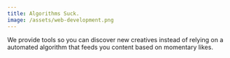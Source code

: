 ```yaml
---
title: Algorithms Suck.
image: /assets/web-development.png
---
```

We provide tools so you can discover new creatives instead of relying on a automated algorithm that feeds you content based on momentary likes.